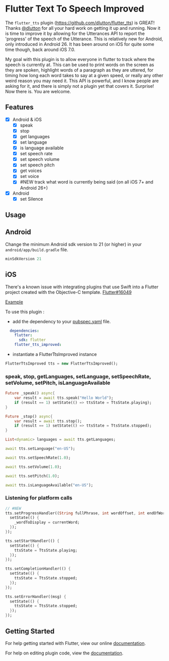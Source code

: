 # Flutter Text To Speech Improved

The `flutter_tts` plugin (https://github.com/dlutton/flutter_tts) is GREAT! Thanks [@dlutton](https://github.com/dlutton/) for all your hard work on getting it up and running. Now it is time to improve it by allowing for the Utterances API to report the 'progress' of the speech of the Utterance. This is relatively new for Android, only introduced in Android 26. It has been around on iOS for quite some time though, back around iOS 7.0.

My goal with this plugin is to allow everyone in flutter to track where the speech is currently at. This can be used to print words on the screen as they are spoken, highlight words of a paragraph as they are uttered, for timing how long each word takes to say at a given speed, or really any other weird reason you may need it. This API is powerful, and I know people are asking for it, and there is simply not a plugin yet that covers it. Surprise! Now there is. You are welcome.

## Features

- [x] Android & iOS
  - [x] speak
  - [x] stop
  - [x] get languages
  - [x] set language
  - [x] is language available
  - [x] set speech rate
  - [x] set speech volume
  - [x] set speech pitch
  - [x] get voices
  - [x] set voice
  - [x] #NEW track what word is currently being said (on all iOS 7+ and Android 26+)
- [x] Android
  - [x] set Silence

## Usage

## Android

Change the minimum Android sdk version to 21 (or higher) in your `android/app/build.gradle` file.

```java
minSdkVersion 21
```

## iOS

There's a known issue with integrating plugins that use Swift into a Flutter project created with the Objective-C template. [Flutter#16049](https://github.com/flutter/flutter/issues/16049)

[Example](https://github.com/loushou/flutter_tts_improved/blob/master/example/lib/main.dart)

To use this plugin :

- add the dependency to your [pubspec.yaml](https://github.com/loushou/flutter_tts_improved/blob/master/example/pubspec.yaml) file.

```yaml
  dependencies:
    flutter:
      sdk: flutter
    flutter_tts_improved:
```

- instantiate a FlutterTtsImproved instance

```dart
FlutterTtsImproved tts = new FlutterTtsImproved();
```

### speak, stop, getLanguages, setLanguage, setSpeechRate, setVolume, setPitch, isLanguageAvailable

```dart
Future _speak() async{
    var result = await tts.speak("Hello World");
    if (result == 1) setState(() => ttsState = TtsState.playing);
}

Future _stop() async{
    var result = await tts.stop();
    if (result == 1) setState(() => ttsState = TtsState.stopped);
}

List<dynamic> languages = await tts.getLanguages;

await tts.setLanguage("en-US");

await tts.setSpeechRate(1.0);

await tts.setVolume(1.0);

await tts.setPitch(1.0);

await tts.isLanguageAvailable("en-US");
```

### Listening for platform calls

```dart
// #NEW
tts.setProgressHandler((String fullPhrase, int wordOffset, int endOfWordOffset, String currentWord) {
  setState(() {
    _wordToDisplay = currentWord;
  });
});

tts.setStartHandler(() {
  setState(() {
    ttsState = TtsState.playing;
  });
});

tts.setCompletionHandler(() {
  setState(() {
    ttsState = TtsState.stopped;
  });
});

tts.setErrorHandler((msg) {
  setState(() {
    ttsState = TtsState.stopped;
  });
});
```

## Getting Started

For help getting started with Flutter, view our online
[documentation](https://flutter.io/).

For help on editing plugin code, view the [documentation](https://flutter.io/platform-plugins/#edit-code).
